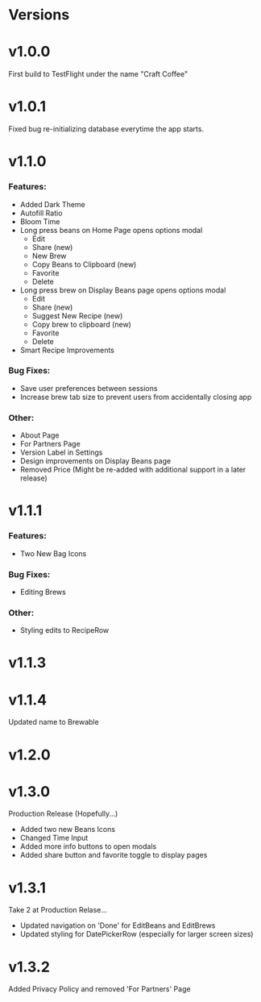 # **Versions**
# v1.0.0
First build to TestFlight under the name "Craft Coffee"

# v1.0.1
Fixed bug re-initializing database everytime the app starts.

# v1.1.0
### Features: 
- Added Dark Theme
- Autofill Ratio
- Bloom Time
- Long press beans on Home Page opens options modal
    - Edit
    - Share (new)
    - New Brew 
    - Copy Beans to Clipboard (new)
    - Favorite 
    - Delete
- Long press brew on Display Beans page opens options modal
    - Edit
    - Share (new)
    - Suggest New Recipe (new)
    - Copy brew to clipboard (new)
    - Favorite
    - Delete
- Smart Recipe Improvements
### Bug Fixes:
- Save user preferences between sessions
- Increase brew tab size to prevent users from accidentally closing app
### Other: 
- About Page
- For Partners Page
- Version Label in Settings
- Design improvements on Display Beans page
- Removed Price (Might be re-added with additional support in a later release)

# v1.1.1
### Features:
- Two New Bag Icons
### Bug Fixes: 
- Editing Brews
### Other: 
- Styling edits to RecipeRow

# v1.1.3

# v1.1.4
Updated name to Brewable

# v1.2.0

# v1.3.0
Production Release (Hopefully...)
- Added two new Beans Icons
- Changed Time Input
- Added more info buttons to open modals
- Added share button and favorite toggle to display pages

# v1.3.1
Take 2 at Production Relase...
- Updated navigation on 'Done' for EditBeans and EditBrews
- Updated styling for DatePickerRow (especially for larger screen sizes)

# v1.3.2
Added Privacy Policy and removed 'For Partners' Page